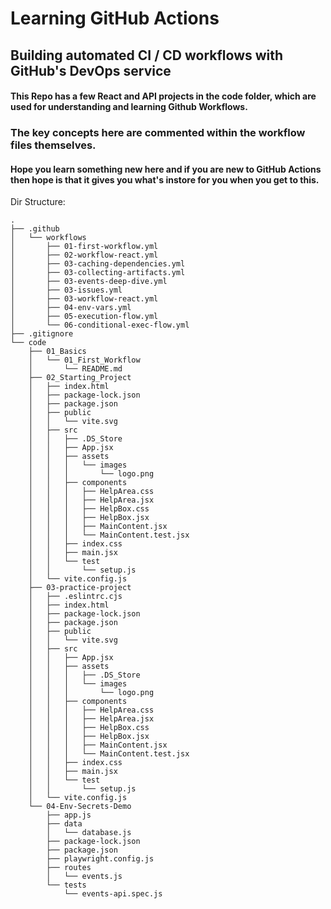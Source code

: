 # Learning GitHub Actions
## Building automated CI / CD workflows with GitHub's DevOps service

#### This Repo has a few React and API projects in the code folder, which are used for understanding and learning Github Workflows.
### The key concepts here are commented within the workflow files themselves.
#### Hope you learn something new here and if you are new to GitHub Actions then hope is that it gives you what's instore for you when you get to this.

Dir Structure:

```
.
├── .github
│   └── workflows
│       ├── 01-first-workflow.yml
│       ├── 02-workflow-react.yml
│       ├── 03-caching-dependencies.yml
│       ├── 03-collecting-artifacts.yml
│       ├── 03-events-deep-dive.yml
│       ├── 03-issues.yml
│       ├── 03-workflow-react.yml
│       ├── 04-env-vars.yml
│       ├── 05-execution-flow.yml
│       └── 06-conditional-exec-flow.yml
├── .gitignore
└── code
    ├── 01_Basics
    │   └── 01_First_Workflow
    │       └── README.md
    ├── 02_Starting_Project
    │   ├── index.html
    │   ├── package-lock.json
    │   ├── package.json
    │   ├── public
    │   │   └── vite.svg
    │   ├── src
    │   │   ├── .DS_Store
    │   │   ├── App.jsx
    │   │   ├── assets
    │   │   │   └── images
    │   │   │       └── logo.png
    │   │   ├── components
    │   │   │   ├── HelpArea.css
    │   │   │   ├── HelpArea.jsx
    │   │   │   ├── HelpBox.css
    │   │   │   ├── HelpBox.jsx
    │   │   │   ├── MainContent.jsx
    │   │   │   └── MainContent.test.jsx
    │   │   ├── index.css
    │   │   ├── main.jsx
    │   │   └── test
    │   │       └── setup.js
    │   └── vite.config.js
    ├── 03-practice-project
    │   ├── .eslintrc.cjs
    │   ├── index.html
    │   ├── package-lock.json
    │   ├── package.json
    │   ├── public
    │   │   └── vite.svg
    │   ├── src
    │   │   ├── App.jsx
    │   │   ├── assets
    │   │   │   ├── .DS_Store
    │   │   │   └── images
    │   │   │       └── logo.png
    │   │   ├── components
    │   │   │   ├── HelpArea.css
    │   │   │   ├── HelpArea.jsx
    │   │   │   ├── HelpBox.css
    │   │   │   ├── HelpBox.jsx
    │   │   │   ├── MainContent.jsx
    │   │   │   └── MainContent.test.jsx
    │   │   ├── index.css
    │   │   ├── main.jsx
    │   │   └── test
    │   │       └── setup.js
    │   └── vite.config.js
    └── 04-Env-Secrets-Demo
        ├── app.js
        ├── data
        │   └── database.js
        ├── package-lock.json
        ├── package.json
        ├── playwright.config.js
        ├── routes
        │   └── events.js
        └── tests
            └── events-api.spec.js
```
